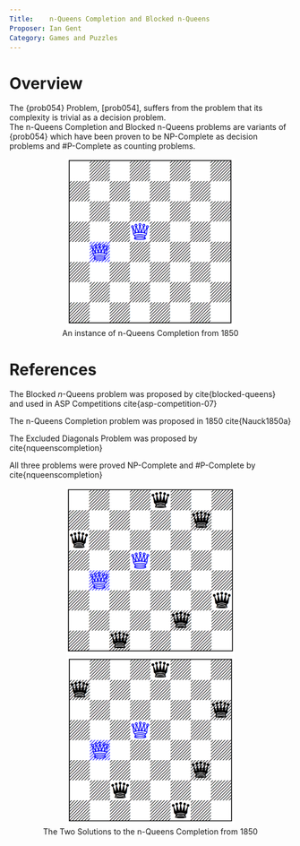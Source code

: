 ```yaml
---
Title:    n-Queens Completion and Blocked n-Queens
Proposer: Ian Gent
Category: Games and Puzzles
---
```


Overview
========

The {prob054} Problem, [prob054], suffers from the problem that its complexity is trivial as a decision problem.  
The n-Queens Completion and Blocked n-Queens problems are variants of {prob054} which have been proven to
be NP-Complete as decision problems and #P-Complete as counting problems.

<center>
<figure>
  <img src="assets/nqc1850.png" alt="An instance of n-Queens Completion" width="300" height="300">
  <figcaption>An instance of n-Queens Completion from 1850</figcaption>
</figure>
</center>


References
==========

The Blocked $n$-Queens problem was proposed by cite{blocked-queens} and used in ASP Competitions
cite{asp-competition-07}


The n-Queens Completion problem was proposed in 1850 cite{Nauck1850a}

The Excluded Diagonals Problem was proposed by cite{nqueenscompletion}

All three problems were proved NP-Complete and #P-Complete by cite{nqueenscompletion}

<center>
<figure>
  <img src="assets/nqc1850sol1.png" alt="An instance of n-Queens Completion" width="300" height="300">
  <img src="assets/nqc1850sol2.png" alt="An instance of n-Queens Completion" width="300" height="300">
  <figcaption>The Two Solutions to the n-Queens Completion from 1850</figcaption>
</figure>
</center>


